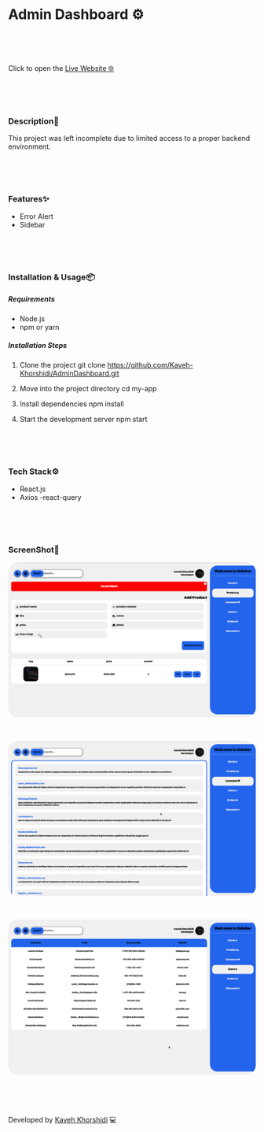 # Admin Dashboard ⚙️


<br/>
<br/>
<br/>


 Click to open the [Live Website 🌐](https://admin-dashboard-seven-hazel-62.vercel.app/)


<br/>
<br/>
<br/>


### Description📄

This project was left incomplete due to limited access to a proper backend environment.


<br/>
<br/>
<br/>


### Features✨

- Error Alert
- Sidebar 


<br/>
<br/>
<br/>


### Installation & Usage📦

##### Requirements 
- Node.js 
- npm or yarn

##### Installation Steps 

1. Clone the project 
git clone https://github.com/Kaveh-Khorshidi/AdminDashboard.git

2. Move into the project directory
cd my-app

3. Install dependencies
npm install

4. Start the development server
npm start


<br/>
<br/>
<br/>


### Tech Stack⚙️
- React.js
- Axios
-react-query


<br/>
<br/>
<br/>


### ScreenShot🌌
![Screenshot](./public/reademe%20screenshot/s1.png)

<br/>

![Screenshot](./public/reademe%20screenshot/s2.png)

<br/>

![Screenshot](./public/reademe%20screenshot/s3.png)


<br/>
<br/>
<br/>


Developed by [Kaveh Khorshidi](https://github.com/Kaveh-Khorshidi) 💻